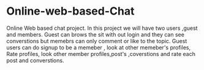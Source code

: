 # Online-web-based-Chat
Online Web based chat project. In this project we will have two users ,guest and members. Guest can brows the sit with out login and they can see converstions but memebrs can only comment or like to the topic. Guest users can do signup to be a memeber , look at other memeber's profiles, Rate profiles, look other member profiles,post's ,coverstions and rate each post and converstions. 
